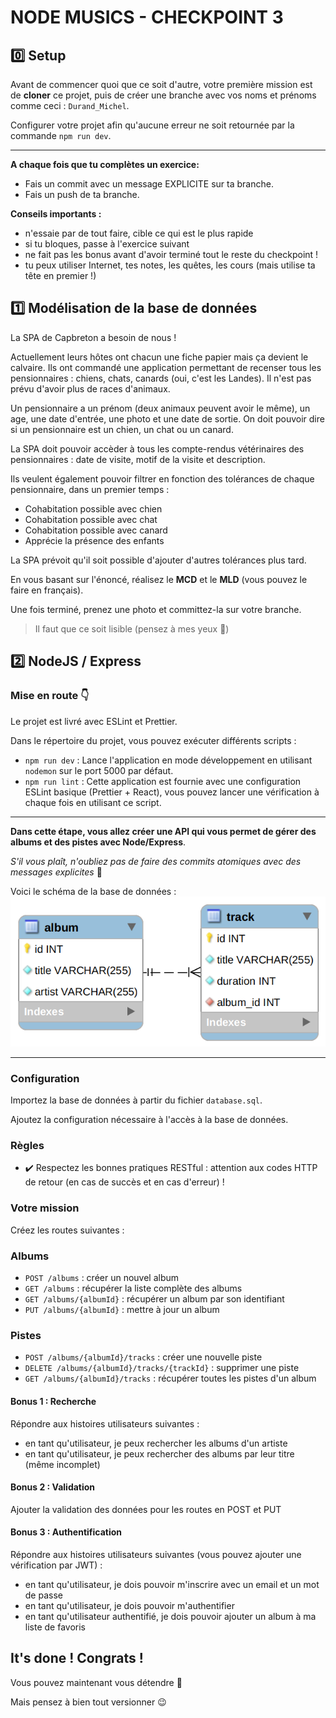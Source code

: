 # NODE MUSICS - CHECKPOINT 3

## :zero: Setup

Avant de commencer quoi que ce soit d'autre, votre première mission est de **cloner** ce projet, puis de créer une branche avec vos noms et prénoms comme ceci : `Durand_Michel`.

Configurer votre projet afin qu'aucune erreur ne soit retournée par la commande `npm run dev`.

---

**A chaque fois que tu complètes un exercice:**

- Fais un commit avec un message EXPLICITE sur ta branche.
- Fais un push de ta branche.

**Conseils importants :**

- n'essaie par de tout faire, cible ce qui est le plus rapide
- si tu bloques, passe à l'exercice suivant
- ne fait pas les bonus avant d'avoir terminé tout le reste du checkpoint !
- tu peux utiliser Internet, tes notes, les quêtes, les cours (mais utilise ta tête en premier !)

## :one: Modélisation de la base de données

La SPA de Capbreton a besoin de nous !

Actuellement leurs hôtes ont chacun une fiche papier mais ça devient le calvaire. Ils ont commandé une application permettant de recenser tous les pensionnaires : chiens, chats, canards (oui, c'est les Landes). Il n'est pas prévu d'avoir plus de races d'animaux.

Un pensionnaire a un prénom (deux animaux peuvent avoir le même), un age, une date d'entrée, une photo et une date de sortie. On doit pouvoir dire si un pensionnaire est un chien, un chat ou un canard.

La SPA doit pouvoir accèder à tous les compte-rendus vétérinaires des pensionnaires : date de visite, motif de la visite et description.

Ils veulent également pouvoir filtrer en fonction des tolérances de chaque pensionnaire, dans un premier temps :
​

- Cohabitation possible avec chien
- Cohabitation possible avec chat
- Cohabitation possible avec canard
- Apprécie la présence des enfants

La SPA prévoit qu'il soit possible d'ajouter d'autres tolérances plus tard.

En vous basant sur l'énoncé, réalisez le **MCD** et le **MLD** (vous pouvez le faire en français).

Une fois terminé, prenez une photo et committez-la sur votre branche.

> Il faut que ce soit lisible (pensez à mes yeux :eyes:)

## :two: NodeJS / Express

### Mise en route :point_down:

Le projet est livré avec ESLint et Prettier.

Dans le répertoire du projet, vous pouvez exécuter différents scripts :

- `npm run dev` : Lance l'application en mode développement en utilisant `nodemon` sur le port 5000 par défaut.
- `npm run lint` : Cette application est fournie avec une configuration ESLint basique (Prettier + React), vous pouvez lancer une vérification à chaque fois en utilisant ce script.

---

**Dans cette étape, vous allez créer une API qui vous permet de gérer des albums et des pistes avec Node/Express**.

_S'il vous plaît, n'oubliez pas de faire des commits atomiques avec des messages explicites_ :pray:

Voici le schéma de la base de données :
![UML](./database.png)

---

### Configuration

Importez la base de données à partir du fichier `database.sql`.

Ajoutez la configuration nécessaire à l'accès à la base de données.

### Règles

- :heavy_check_mark: Respectez les bonnes pratiques RESTful : attention aux codes HTTP de retour (en cas de succès et en cas d'erreur) !

### Votre mission

Créez les routes suivantes :

### Albums

- `POST /albums` : créer un nouvel album
- `GET /albums` : récupérer la liste complète des albums
- `GET /albums/{albumId}` : récupérer un album par son identifiant
- `PUT /albums/{albumId}` : mettre à jour un album

### Pistes

- `POST /albums/{albumId}/tracks` : créer une nouvelle piste
- `DELETE /albums/{albumId}/tracks/{trackId}` : supprimer une piste
- `GET /albums/{albumId}/tracks` : récupérer toutes les pistes d'un album

#### Bonus 1 : Recherche

Répondre aux histoires utilisateurs suivantes :

- en tant qu'utilisateur, je peux rechercher les albums d'un artiste
- en tant qu'utilisateur, je peux rechercher des albums par leur titre (même incomplet)

#### Bonus 2 : Validation

Ajouter la validation des données pour les routes en POST et PUT

#### Bonus 3 : Authentification

Répondre aux histoires utilisateurs suivantes (vous pouvez ajouter une vérification par JWT) :

- en tant qu'utilisateur, je dois pouvoir m'inscrire avec un email et un mot de passe
- en tant qu'utilisateur, je dois pouvoir m'authentifier
- en tant qu'utilisateur authentifié, je dois pouvoir ajouter un album à ma liste de favoris

## It's done ! Congrats !

Vous pouvez maintenant vous détendre :beers:

Mais pensez à bien tout versionner :wink:
